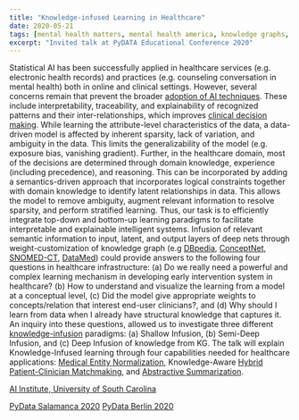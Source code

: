 ```yaml
---
title: "Knowledge-infused Learning in Healthcare"
date: 2020-05-21
tags: [mental health matters, mental health america, knowledge graphs, socialgood, ai for good, knowledge-infused learning, artificial intelligence]
excerpt: "Invited talk at PyDATA Educational Conference 2020"
---
```



Statistical AI has been successfully applied in healthcare services (e.g. electronic health records) and practices (e.g. counseling conversation in mental health) both in online and clinical settings. However, several concerns remain that prevent the broader [adoption of AI techniques](https://hbr.org/2019/10/adopting-ai-in-health-care-will-be-slow-and-difficult). These include interpretability, traceability, and explainability of recognized patterns and their inter-relationships, which improves [clinical decision making](https://docs.google.com/presentation/d/1Osmve6J7dXrP_O9Z-F8W9JfY34dZt2CF-JKKp6sWDS4/edit?usp=sharing). While learning the attribute-level characteristics of the data, a data-driven model is affected by inherent sparsity, lack of variation, and ambiguity in the data. This limits the generalizability of the model (e.g. exposure bias, vanishing gradient). Further, in the healthcare domain, most of the decisions are determined through domain knowledge, experience (including precedence), and reasoning. This can be incorporated by adding a semantics-driven approach that incorporates logical constraints together with domain knowledge to identify latent relationships in data. This allows the model to remove ambiguity, augment relevant information to resolve sparsity, and perform stratified learning. Thus, our task is to efficiently integrate top-down and bottom-up learning paradigms to facilitate interpretable and explainable intelligent systems. Infusion of relevant semantic information to input, latent, and output layers of deep nets through weight-customization of knowledge graph (e.g [DBpedia](https://www.dbpedia-spotlight.org/), [ConceptNet](http://conceptnet.io/), [SNOMED-CT](https://confluence.ihtsdotools.org/pages/viewrecentblogposts.action?key=SLPG), [DataMed](https://datamed.org/APIDoc.php)) could provide answers to the following four questions in healthcare infrastructure: (a) Do we really need a powerful and complex learning mechanism in developing early intervention system in healthcare? (b) How to understand and visualize the learning from a model at a conceptual level, (c) Did the model give appropriate weights to concepts/relation that interest end-user clinicians?, and (d) Why should I learn from data when I already have structural knowledge that captures it. An inquiry into these questions, allowed us to investigate three different [knowledge-infusion](https://www.linkedin.com/pulse/shades-knowledge-infused-learning-enhancing-deep-amit-sheth/) paradigms: (a) Shallow Infusion, (b) Semi-Deep Infusion, and (c) Deep Infusion of knowledge from KG. The talk will explain Knowledge-Infused learning through four capabilities needed for healthcare applications: [Medical Entity Normalization](https://www.repository.cam.ac.uk/handle/1810/256436), Knowledge-Aware [Hybrid Patient-Clinician Matchmaking](https://venturebeat.com/2018/08/14/researchers-use-ai-to-match-patients-with-primary-care-doctors/), and [Abstractive Summarization](https://arxiv.org/abs/1905.05818).


[AI Institute, University of South Carolina](https://www.cse.sc.edu/news/manas-gaur-invited-talk)

[PyData Salamanca 2020](https://www.youtube.com/watch?v=AVEXOtEL0-A&t=24s)
[PyData Berlin 2020](https://www.youtube.com/watch?v=NHTSm5TW7E0&t=5s)